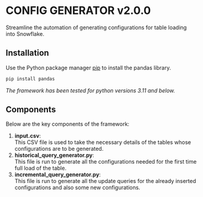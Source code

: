# CONFIG GENERATOR v2.0.0

Streamline the automation of generating configurations for table loading into Snowflake.


## Installation
Use the Python package manager [pip](https://pip.pypa.io/en/stable/) to install the pandas library.
```bash
pip install pandas
```
_The framework has been tested for python versions 3.11 and below._
## Components
Below are the key components of the framework:
1. **input.csv**:<br>
This CSV file is used to take the necessary details of the tables whose configurations are to be generated.<br>
2. **historical_query_generator.py**:<br>
   This file is run to generate all the configurations needed for the first time full load of the table.<br>
3. **incremental_query_generator.py**:<br>
   This file is run to generate all the update queries for the already inserted configurations and also some new configurations.<br>
